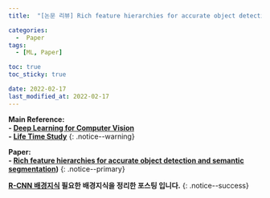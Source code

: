 ```yaml
---
title:  "[논문 리뷰] Rich feature hierarchies for accurate object detection and semantic segmentation (R-CNN)" 

categories:
  -  Paper
tags:
  - [ML, Paper]

toc: true
toc_sticky: true

date: 2022-02-17
last_modified_at: 2022-02-17
---
```


**Main Reference: <br>- [Deep Learning for Computer Vision](https://www.youtube.com/watch?v=dJYGatp4SvA&list=PL5-TkQAfAZFbzxjBHtzdVCWE0Zbhomg7r) <br>- [Life Time Study](https://www.youtube.com/watch?v=VYILt52ETqw)**
{: .notice--warning}


**Paper: <br>- [Rich feature hierarchies for accurate object detection and semantic segmentation](https://github.com/inhopp/inhopp/files/8081058/RCNN.paper.pdf))**
{: .notice--primary}


**[R-CNN 배경지식](https://inhopp.github.io/paper/Paper2/) 필요한 배경지식을 정리한 포스팅 입니다.**
{: .notice--success}





